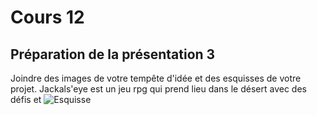 # Cours 12
## Préparation de la présentation 3 
Joindre des images de votre tempête d'idée et des esquisses de votre projet. 
Jackals'eye est un jeu rpg qui prend lieu dans le désert avec des défis et
![Esquisse](https://trello.com/1/cards/637fa4883d4b7d00e7234f68/attachments/637fa4e0464106020d26aa12/previews/637fa4e0464106020d26aa21/download/Mon_premier_Tableau.jpg)

